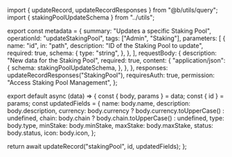 import { updateRecord, updateRecordResponses } from "@b/utils/query";
import { stakingPoolUpdateSchema } from "../utils";

export const metadata = {
  summary: "Updates a specific Staking Pool",
  operationId: "updateStakingPool",
  tags: ["Admin", "Staking"],
  parameters: [
    {
      name: "id",
      in: "path",
      description: "ID of the Staking Pool to update",
      required: true,
      schema: {
        type: "string",
      },
    },
  ],
  requestBody: {
    description: "New data for the Staking Pool",
    required: true,
    content: {
      "application/json": {
        schema: stakingPoolUpdateSchema,
      },
    },
  },
  responses: updateRecordResponses("StakingPool"),
  requiresAuth: true,
  permission: "Access Staking Pool Management",
};

export default async (data) => {
  const { body, params } = data;
  const { id } = params;
  const updatedFields = {
    name: body.name,
    description: body.description,
    currency: body.currency ? body.currency.toUpperCase() : undefined,
    chain: body.chain ? body.chain.toUpperCase() : undefined,
    type: body.type,
    minStake: body.minStake,
    maxStake: body.maxStake,
    status: body.status,
    icon: body.icon,
  };

  return await updateRecord("stakingPool", id, updatedFields);
};
